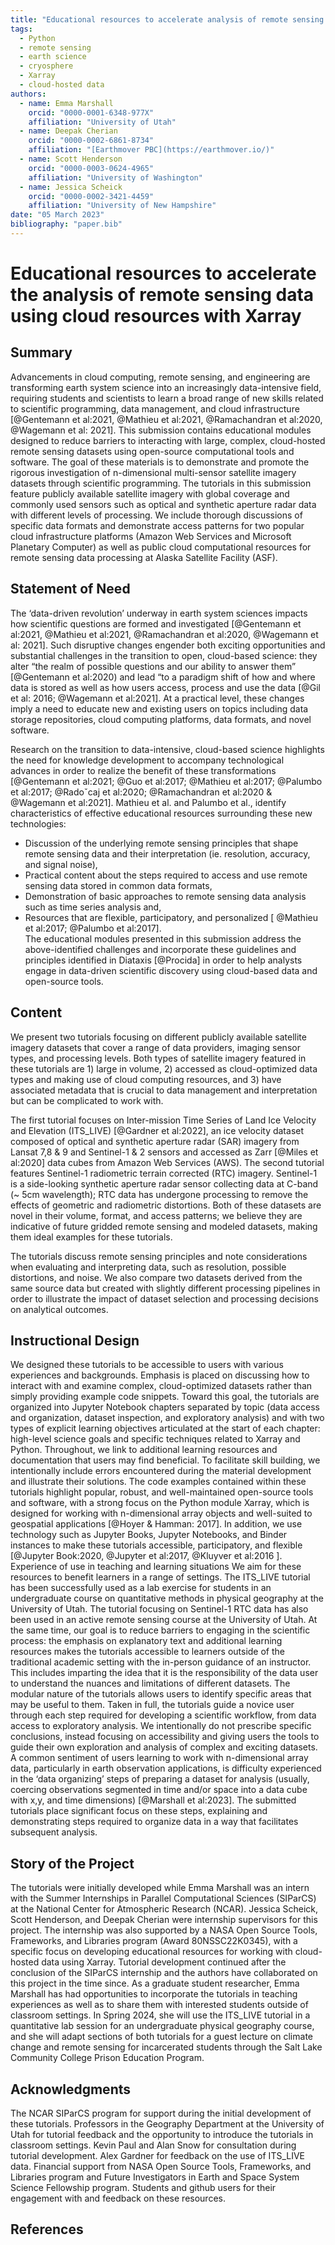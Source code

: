 ```yaml
---
title: "Educational resources to accelerate analysis of remote sensing data using cloud resources with Xarray"
tags:
  - Python
  - remote sensing
  - earth science
  - cryosphere
  - Xarray
  - cloud-hosted data
authors:
  - name: Emma Marshall
    orcid: "0000-0001-6348-977X"
    affiliation: "University of Utah"
  - name: Deepak Cherian
    orcid: "0000-0002-6861-8734"
    affiliation: "[Earthmover PBC](https://earthmover.io/)"
  - name: Scott Henderson
    orcid: "0000-0003-0624-4965"
    affiliation: "University of Washington"
  - name: Jessica Scheick
    orcid: "0000-0002-3421-4459"
    affiliation: "University of New Hampshire"
date: "05 March 2023"
bibliography: "paper.bib"
---
```


# Educational resources to accelerate the analysis of remote sensing data using cloud resources with Xarray

## Summary
Advancements in cloud computing, remote sensing, and engineering are transforming earth system science into an increasingly data-intensive field, requiring students and scientists to learn a broad range of new skills related to scientific programming, data management, and cloud infrastructure [@Gentemann et al:2021, @Mathieu et al:2021, @Ramachandran et al:2020, @Wagemann et al: 2021]. This submission contains educational modules designed to reduce barriers to interacting with large, complex, cloud-hosted remote sensing datasets using open-source computational tools and software. The goal of these materials is to demonstrate and promote the rigorous investigation of n-dimensional multi-sensor satellite imagery datasets through scientific programming. The tutorials in this submission feature publicly available satellite imagery with global coverage and commonly used sensors such as optical and synthetic aperture radar data with different levels of processing. We include thorough discussions of specific data formats and demonstrate access patterns for two popular cloud infrastructure platforms (Amazon Web Services and Microsoft Planetary Computer) as well as public cloud computational resources for remote sensing data processing at Alaska Satellite Facility (ASF). 

## Statement of Need
The ‘data-driven revolution’ underway in earth system sciences impacts how scientific questions are formed and investigated [@Gentemann et al:2021, @Mathieu et al:2021, @Ramachandran et al:2020, @Wagemann et al: 2021]. Such disruptive changes engender both exciting opportunities and substantial challenges in the transition to open, cloud-based science: they alter “the realm of possible questions and our ability to answer them” [@Gentemann et al:2020) and lead “to a paradigm shift of how and where data is stored as well as how users access, process and use the data [@Gil et al: 2016; @Wagemann et al:2021]. At a practical level, these changes imply a need to educate new and existing users on topics including data storage repositories, cloud computing platforms, data formats, and novel software. 

Research on the transition to data-intensive, cloud-based science highlights the need for knowledge development to accompany technological advances in order to realize the benefit of these transformations [@Gentemann et al:2021; @Guo et al:2017; @Mathieu et al:2017; @Palumbo et al:2017; @Radoˇcaj et al:2020; @Ramachandran et al:2020 & @Wagemann et al:2021]. Mathieu et al. and Palumbo et al.,  identify characteristics of effective educational resources surrounding these new technologies:  
- Discussion of the underlying remote sensing principles that shape remote sensing data and their interpretation (ie. resolution, accuracy, and signal noise),  
- Practical content about the steps required  to access and use remote sensing data stored in common data formats,  
- Demonstration of basic approaches to remote sensing data analysis such as time series analysis and,  
- Resources that are flexible, participatory, and personalized [ @Mathieu et al:2017; @Palumbo et al:2017].  
The educational modules presented in this submission address the above-identified challenges and incorporate these guidelines and principles identified in Diataxis [@Procida] in order to help analysts engage in data-driven scientific discovery using cloud-based data and open-source tools.

## Content
We present two tutorials focusing on different publicly available satellite imagery datasets that cover a range of data providers, imaging sensor types, and processing levels. Both types of satellite imagery featured in these tutorials are 1) large in volume, 2) accessed as cloud-optimized data types and making use of cloud computing resources, and 3) have associated metadata that is crucial to data management and interpretation but can be complicated to work with. 

The first tutorial focuses on Inter-mission Time Series of Land Ice Velocity and Elevation (ITS_LIVE) [@Gardner et al:2022], an ice velocity dataset composed of optical and synthetic aperture radar (SAR) imagery from Lansat 7,8 & 9  and Sentinel-1 & 2 sensors and accessed as Zarr [@Miles et al:2020] data cubes from Amazon Web Services (AWS). The second tutorial features Sentinel-1 radiometric terrain corrected (RTC) imagery. Sentinel-1 is a side-looking synthetic aperture radar sensor collecting data at C-band (~ 5cm wavelength); RTC data has undergone processing to remove the effects of geometric and radiometric distortions. Both of these datasets are novel in their volume, format, and access patterns; we believe they are indicative of future gridded remote sensing and modeled datasets, making them ideal examples for these tutorials. 

The tutorials discuss remote sensing principles and note considerations when evaluating and interpreting data, such as resolution, possible distortions, and noise. We also compare two datasets derived from the same source data but created with slightly different processing pipelines in order to illustrate the impact of dataset selection and processing decisions on analytical outcomes. 

## Instructional Design
We designed these tutorials to be accessible to users with various experiences and backgrounds. Emphasis is placed on discussing how to interact with and examine complex, cloud-optimized datasets rather than simply providing example code snippets. Toward this goal, the tutorials are organized into Jupyter Notebook chapters separated by topic (data access and organization, dataset inspection, and exploratory analysis) and with two types of explicit learning objectives articulated at the start of each chapter: high-level science goals and specific techniques related to Xarray and Python. Throughout, we link to additional learning resources and documentation that users may find beneficial. To facilitate skill building, we intentionally include errors encountered during the material development and illustrate their solutions. The code examples contained within these tutorials highlight popular, robust, and well-maintained open-source tools and software, with a strong focus on the Python module Xarray, which is designed for working with n-dimensional array objects and well-suited to geospatial applications [@Hoyer & Hamman: 2017]. In addition, we use technology such as Jupyter Books, Jupyter Notebooks, and Binder instances to make these tutorials accessible, participatory, and flexible [@Jupyter Book:2020, @Jupyter et al:2017, @Kluyver et al:2016 ]. 
Experience of use in teaching and learning situations
We aim for these resources to benefit learners in a range of settings. The ITS_LIVE tutorial has been successfully used as a lab exercise for students in an undergraduate course on quantitative methods in physical geography at the University of Utah. The tutorial focusing on Sentinel-1 RTC data has also been used in an active remote sensing course at the University of Utah. At the same time, our goal is to reduce barriers to engaging in the scientific process: the emphasis on explanatory text and additional learning resources makes the tutorials accessible to learners outside of the traditional academic setting with the in-person guidance of an instructor. This includes imparting the idea that it is the responsibility of the data user to understand the nuances and limitations of different datasets. The modular nature of the tutorials allows users to identify specific areas that may be useful to them. Taken in full, the tutorials guide a novice user through each step required for developing a scientific workflow, from data access to exploratory analysis. We intentionally do not prescribe specific conclusions, instead focusing on accessibility and giving users the tools to guide their own exploration and analysis of complex and exciting datasets.
A common sentiment of users learning to work with n-dimensional array data, particularly in earth observation applications, is difficulty experienced in the ‘data organizing’ steps of preparing a dataset for analysis (usually, coercing observations segmented in time and/or space into a data cube with x,y, and time dimensions) [@Marshall et al:2023]. The submitted tutorials place significant focus on these steps, explaining and demonstrating steps required to organize data in a way that facilitates subsequent analysis. 

## Story of the Project
The tutorials were initially developed while Emma Marshall was an intern with the Summer Internships in Parallel Computational Sciences (SIParCS) at the National Center for Atmospheric Research (NCAR). Jessica Scheick, Scott Henderson, and Deepak Cherian were internship supervisors for this project. The internship was also supported by a NASA Open Source Tools, Frameworks, and Libraries program (Award  80NSSC22K0345), with a specific focus on developing educational resources for working with cloud-hosted data using Xarray. Tutorial development continued after the conclusion of the SIParCS internship and the authors have collaborated on this project in the time since. As a graduate student researcher, Emma Marshall has had opportunities to incorporate the tutorials in teaching experiences as well as to share them with interested students outside of classroom settings. In Spring 2024, she will use the ITS_LIVE tutorial in a quantitative lab session for an undergraduate physical geography course, and she will adapt sections of both tutorials for a guest lecture on climate change and remote sensing for incarcerated students through the Salt Lake Community College Prison Education Program.

## Acknowledgments
The NCAR SIParCS program for support during the initial development of these tutorials. Professors in the Geography Department at the University of Utah for tutorial feedback and the opportunity to introduce the tutorials in classroom settings. Kevin Paul and Alan Snow for consultation during tutorial development. Alex Gardner for feedback on the use of ITS_LIVE data. Financial support from NASA Open Source Tools, Frameworks, and Libraries program and Future Investigators in Earth and Space System Science Fellowship program. Students and github users for their engagement with and feedback on these resources. 

## References

